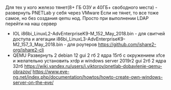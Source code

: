 Для тех у кого железо тянет(8+ ГБ ОЗУ и 40ГБ+ свободного места) - развернуть PNETLab у себя через VMware
Если не тянет, то все тоже самое, но без создания qemu нод. Просто при выполнении LDAP перейти на наш сервер

- IOL
i86bi_LinuxL2-AdvEnterpriseK9-M_152_May_2018.bin - для свитчей доступа и агегации
i86bi_LinuxL3-AdvEnterpriseK9-M2_157_3_May_2018.bin - для роутеров
https://github.com/ishare2-org/ishare2-cli
- QEMU
Развернуть 2 debian 12 gui 2 гб 2 ядра 15гб с окружением xfce и желательно установить xrdp и windows server 2019r2 gui 2гб 2 ядра 32гб
https://wiki.yandex.ru/users/i.viktorov/pnetlab-dobavlenie-qemu-obrazov/
https://www.eve-ng.net/index.php/documentation/howtos/howto-create-own-windows-server-on-the-eve/
